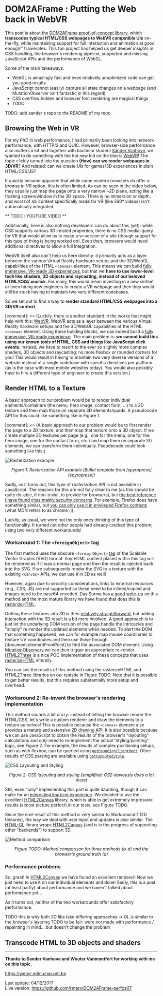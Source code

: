 

<style>
body 
{
    width: 650px;
}
.caption
{
	width: 100%;
	text-align: center;
	font-style: italic;
}

img
{
	max-width: 650px;
}
</style>

# DOM2AFrame : Putting the Web back in WebVR

This post is about the [DOM2AFrame proof-of-concept library][d2a_github], which **transcodes typical HTML/CSS webpages to WebVR compatible UIs** on-the-fly, while maintaining support for full interaction and animation at good enough&trade; framerates. This fun project has helped us get deeper insights in CSS handling, the browser's rendering pipeline, supported and missing JavaScript APIs and the performance of WebGL. 

Some of the main takeaways:
- WebGL is amazingly fast and even relatively unoptimized code can get you good results 
- JavaScript cannot (easily) capture all state changes on a webpage (and MutationObserver isn't fantastic in this regard)
- CSS overflow:hidden and browser font rendering are magical things 
- TODO

TODO: add sander's repo to the README of my repo 

[d2a_github]: https://github.com/rmarx/DOM2AFrame

## Browsing the Web in VR 

For my PhD in web performance, I had primarily been looking into network performance, with HTTP/2 and QUIC. 
However, browser-side performance also matters a lot and together with bachelor student [Sander Vanhove][lamasaurus], we wanted to do something with the hot new kid on the block: [WebVR][webvrrocks]! The topic clickly turned into the question **(How) can we render webpages in 3D/VR**? And related: can we create UIs for games/3D experiences in plain HTML/CSS/JS? 

[lamasaurus]: https://github.com/Lamasaurus
[webvrrocks]: https://webvr.rocks/

It quickly became apparent that while some modern browsers do offer a _browse in VR_ option, this is often limited. As can be seen in the video below, they usually just map the page onto a very narrow ~2D plane, acting like a floating screen/window in the 3D space. There is no immersion or depth, and worst of all: content specifically made for VR (like 360&deg; videos) isn't automatically integrated. 

** TODO : YOUTUBE VIDEO ** 

Additionally, here is also nothing developers can do about this (yet): while CSS supports various 3D-related properties, there is no CSS media-query for VR that would allow us to make a vr-version of a site (though support for this type of thing [is being worked on][custom-media-queries]). Even then, browsers would need additional directives to allow a full integration.  

[custom-media-queries]: https://drafts.csswg.org/mediaqueries-5/#script-custom-mq

WebVR itself also can't help us here directly: it primarily acts as a layer between the various Virtual Reality hardware setups and the 3D/WebGL capabilities of the HTML `<canvas>` element. This means we can build [fully immersive, VR-ready 3D experiences][webvrexamples], but that we **have to use lower-level tech like shaders, 3D objects and raycasting, instead of our beloved HTML/CSS/.onclick**. For many, this would mean investing in a new skillset or even hiring new engineers to create a VR webpage and then they would still be stuck having to maintain two very different codebases. 

So we set out to find a way to **render standard HTML/CSS webpages into a 3D/VR context**. 

[comment]: <> (Luckily, there is another standard in the works that might help with this: [WebVR][webvrrocks]. WebVR acts as a layer between the various Virtual Reality hardware setups and the 3D/WebGL capabilities of the HTML `<canvas>` element. Using these building blocks, we can indeed build a [fully immersive, VR-ready experience][webvrexamples]. The main problem is: **we cannot build this using our known tools of HTML, CSS and things like JavaScript click events**. Instead, we have to resort to the ever so slightly more complex shaders, 3D objects and raycasting: no more flexbox or rounded corners for you! This would result in having to maintain two very diverse versions of a website instead of a single codebase with specific directives per platform (as is the case with most mobile websites today). You would also possibly have to hire a different type of engineer to create this version.)

[webvrexamples]: https://medium.com/samsung-internet-dev/eleven-examples-of-how-webvr-is-being-used-today-cbcb214b816c


## Render HTML to a Texture

A basic approach to our problem would be to render individual elements/containers (the menu, hero image, contact form, ...) to a 2D texture and then map those on separate 3D elements/quads. A pseudocode API for this could like something like in Figure 1. 

[comment]: <> (A basic approach to our problem would be to first render the page to a 2D texture, and then map that texture onto a 3D object. If we create multiple 2D textures per page (e.g., one for the menu, one for the hero image, one for the contact form, etc.) and map them on separate 3D elements, we can transform them individually. Pseudocode could look something like this:)

![Rasterization example](images/1_rasterization.png)
<div class="caption">Figure 1: Rasterization API example (Bullet template from [spyropress][spyropress])</div>

[spyropress]: http://spyropress.com/themes/bullet-multipurpose-vertical-menu-wp-theme.html

Sadly, as it turns out, this type of _rasterization_ API is not available in JavaScript. The reasons for this are not fully clear to me (as this should be quite do-able, if non-trivial, to provide for browsers), but [the best reference I have found cites mainly security concerns][rasterize_security]. For example, Firefox does have something similar, but [you can only use it in privileged Firefox contexts][ff_rasterize] (what MDN refers to as chrome :)).

[ff_rasterize]: https://developer.mozilla.org/en-US/docs/Web/API/CanvasRenderingContext2D/drawWindow
[rasterize_security]: http://robert.ocallahan.org/2011/09/risks-of-exposing-web-page-pixel-data.html

Luckily, as usual, we were not the only ones thinking of this type of functionality. It turned out other people had already cracked this problem, using two very different workarounds! 

### Workaround 1: The `<foreignObject>` tag

The first method uses the obscure `<foreignObject>` [tag][foreignObject_spec] of the Scalable Vector Graphis (SVG) format. Any HTML content placed within this tag will be rendered as if it was a normal page and then the result is injected back into the SVG. If we subsequently render the SVG to a texture with the existing `<canvas>` APIs, we can use it in 3D as well! 

However, again due to security considerations, links to external resources (e.g., CSS, JS) are not supported so these need to be inlined/copied and images need to be base64 encoded. Das Surma has [a good write-up][dom2texture] on this method and the most mature library we have found that does this is [rasterizeHTML][rasterizeHTML].

Getting these textures into 3D is then [relatively straightforward][dom2texture2canvas], but adding interaction with the 3D result is a bit more involved. A good approach is to just let the underlying DOM version of the page handle the intricacies and "simply" re-render the updated elements when needed. To alert the DOM that something happened, we can for example map mouse coordinates to texture UV coordinates and then use those through [document.elementFromPoint] to find the associated DOM element. Using [MutationObservers][mutationObserver] we can then trigger an appropriate re-render. [HTML2Three][html2three] is a nice POC implementation of these concepts that uses [rasterizeHTML][rasterizeHTML] interally.

You can see the results of this method using the rasterizeHTML and HTML2Three libraries on our testsite in Figure TODO. Note that it is possible to get better results, but this requires substantially more setup and overhead.   

[foreignObject_spec]: https://developer.mozilla.org/en-US/docs/Web/SVG/Element/foreignObject
[dom2texture]: http://dassur.ma/things/dom2texture/
[dom2texture2canvas]: http://dassur.ma/things/dom2texture/#step-2-drawing-it-to-canvas
[rasterizeHTML]: https://cburgmer.github.io/rasterizeHTML.js/ 
[html2three]: https://github.com/marciot/html2three
[elementFromPoint]: https://developer.mozilla.org/en-US/docs/Web/API/Document/elementFromPoint
[mutationObserver]: https://developer.mozilla.org/en-US/docs/Web/API/MutationObserver

### Workaround 2: Re-invent the browser's rendering implementation

This method sounds a bit crazy: instead of letting the browser render the HTML/CSS, let's write a custom renderer and draw the elements to a texture ourselves! This is possible because the `<canvas>` element also provides a mature and extensive [2D drawing API][context2D]. It is also possible because we can use JavaScript to obtain the results of the browser's "layouting" calculations and _only_ need to re-implement the actual "styling/painting" logic, see Figure 2. For example, the results of complex positioning setups, such as with flexbox, can be queried using [`getBoundingClientRect`][getBoundingClientRect]. Other results of CSS parsing are available using [`getComputedStyle`][getComputedStyle]. 

[context2D]: https://developer.mozilla.org/en-US/docs/Web/API/CanvasRenderingContext2D
[getBoundingClientRect]: https://developer.mozilla.org/en-US/docs/Web/API/Element/getBoundingClientRect
[getComputedStyle]: https://developer.mozilla.org/en-US/docs/Web/API/Window/getComputedStyle


![CSS Layouting and Styling](images/2_css_layoutvsstyle.png)
<div class="caption">Figure 2: CSS layouting and styling (simplified: CSS obviously does a lot more)</div>

Still, even "only" implementing this part is quite daunting, though it can make for an [interesting learning experience][kosamari]. We decided to use the excellent [HTML2Canvas][html2canvas] library, which is able to get extremely impressive results (almost picture perfect) in our tests, see Figure TODO. 

[html2canvas]: https://html2canvas.hertzen.com/
[kosamari]: https://twitter.com/kosamari/status/930558641706500097

Since the end-result of this method is very similar to Workaround 1 (2D textures), the way we deal with user input and updates is also similar. The [HTML-GL][htmlgl] library wraps [HTML2Canvas][html2canvas] (and is in the progress of supporting other "backends") to support 3D. 

[htmlgl]: https://github.com/PixelsCommander/HTML-GL

![Method comparison](images/x_testsite_comparison.png)
<div class="caption">Figure TODO: Method comparison for three methods (b-d) and the browser's ground truth (a)</div>


### Performance problems

So, great! In [HTML2Canvas][html2canvas] we have found an excellent renderer! Now we just need to use it on our individual elements and done! Sadly, this is a post (at least partly) about performance and we haven't talked about performance yet... 

As it turns out, neither of the two workarounds offer satisfactory performance. 

TODO this is why both 3D libs take differing approaches 
	-> GL is similar to the browser's layering 
TODO to be fair: were not made with performance / repainting in mind... but doesn't change the problem 




## Transcode HTML to 3D objects and shaders 




---
**Thanks to Sander Vanhove and Wouter Vanmontfort for working with me on this topic.**

https://webvr.edm.uhasselt.be 

Last update: 04/12/2017  
Live version: https://github.com/rmarx/DOM2AFrame-perfcal17